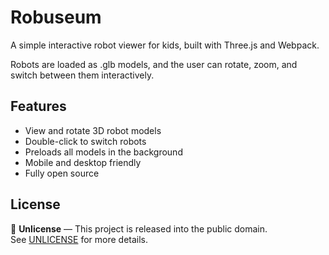 # Robuseum

A simple interactive robot viewer for kids, built with Three.js and Webpack.

Robots are loaded as .glb models, and the user can rotate, zoom, and switch between them interactively.

## Features

- View and rotate 3D robot models
- Double-click to switch robots
- Preloads all models in the background
- Mobile and desktop friendly
- Fully open source

## License

🪪 **Unlicense** — This project is released into the public domain.  
See [UNLICENSE](./UNLICENSE) for more details.
